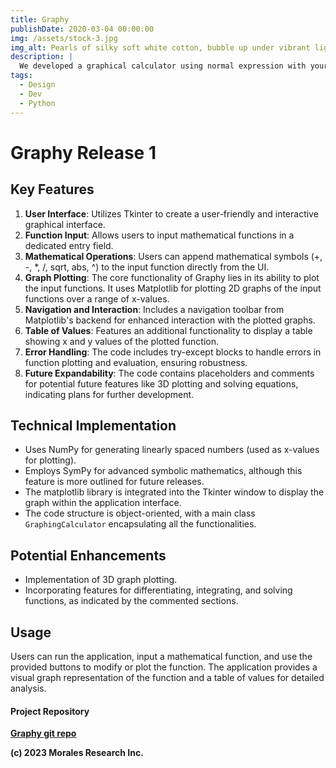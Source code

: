 ```yaml
---
title: Graphy
publishDate: 2020-03-04 00:00:00
img: /assets/stock-3.jpg
img_alt: Pearls of silky soft white cotton, bubble up under vibrant lighting
description: |
  We developed a graphical calculator using normal expression with your result using MatPlotLib, Numpy, and Sympy libraries.
tags:
  - Design
  - Dev
  - Python
---
```


# Graphy Release 1
## Key Features

1. **User Interface**: Utilizes Tkinter to create a user-friendly and interactive graphical interface.
2. **Function Input**: Allows users to input mathematical functions in a dedicated entry field.
3. **Mathematical Operations**: Users can append mathematical symbols (+, -, *, /, sqrt, abs, ^) to the input function directly from the UI.
4. **Graph Plotting**: The core functionality of Graphy lies in its ability to plot the input functions. It uses Matplotlib for plotting 2D graphs of the input functions over a range of x-values.
5. **Navigation and Interaction**: Includes a navigation toolbar from Matplotlib's backend for enhanced interaction with the plotted graphs.
6. **Table of Values**: Features an additional functionality to display a table showing x and y values of the plotted function.
7. **Error Handling**: The code includes try-except blocks to handle errors in function plotting and evaluation, ensuring robustness.
8. **Future Expandability**: The code contains placeholders and comments for potential future features like 3D plotting and solving equations, indicating plans for further development.

## Technical Implementation
- Uses NumPy for generating linearly spaced numbers (used as x-values for plotting).
- Employs SymPy for advanced symbolic mathematics, although this feature is more outlined for future releases.
- The matplotlib library is integrated into the Tkinter window to display the graph within the application interface.
- The code structure is object-oriented, with a main class `GraphingCalculator` encapsulating all the functionalities.

## Potential Enhancements
- Implementation of 3D graph plotting.
- Incorporating features for differentiating, integrating, and solving functions, as indicated by the commented sections.

## Usage
Users can run the application, input a mathematical function, and use the provided buttons to modify or plot the function. The application provides a visual graph representation of the function and a table of values for detailed analysis.

#### Project Repository
**[Graphy git repo](https://github.com/abdonmorales/Graphy)**

**(c) 2023 Morales Research Inc.**